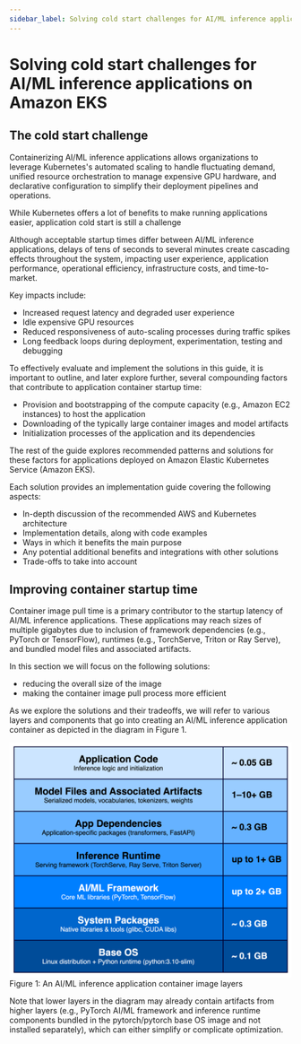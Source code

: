 ```yaml
---
sidebar_label: Solving cold start challenges for AI/ML inference applications on Amazon EKS
---
```


# Solving cold start challenges for AI/ML inference applications on Amazon EKS 

## The cold start challenge

Containerizing AI/ML inference applications allows organizations to leverage Kubernetes's automated scaling to handle fluctuating demand, unified resource orchestration to manage expensive GPU hardware, and declarative configuration to simplify their deployment pipelines and operations.

While Kubernetes offers a lot of benefits to make running applications easier, application cold start is still a challenge

Although acceptable startup times differ between AI/ML inference applications, delays of tens of seconds to several minutes create cascading effects throughout the system, impacting user experience, application performance, operational efficiency, infrastructure costs, and time-to-market.

Key impacts include:

* Increased request latency and degraded user experience
* Idle expensive GPU resources
* Reduced responsiveness of auto-scaling processes during traffic spikes
* Long feedback loops during deployment, experimentation, testing and debugging


To effectively evaluate and implement the solutions in this guide, it is important to outline, and later explore further, several compounding factors that contribute to application container startup time:

* Provision and bootstrapping of the compute capacity (e.g., Amazon EC2 instances) to host the application
* Downloading of the typically large container images and model artifacts
* Initialization processes of the application and its dependencies


The rest of the guide explores recommended patterns and solutions for these factors for applications deployed on Amazon Elastic Kubernetes Service (Amazon EKS).

Each solution provides an implementation guide covering the following aspects:

* In-depth discussion of the recommended AWS and Kubernetes architecture
* Implementation details, along with code examples
* Ways in which it benefits the main purpose
* Any potential additional benefits and integrations with other solutions
* Trade-offs to take into account

## Improving container startup time 

Container image pull time is a primary contributor to the startup latency of AI/ML inference applications. These applications may reach sizes of multiple gigabytes due to inclusion of framework dependencies (e.g., PyTorch or TensorFlow), runtimes (e.g., TorchServe, Triton or Ray Serve), and bundled model files and associated artifacts.

In this section we will focus on the following solutions:

* reducing the overall size of the image
* making the container image pull process more efficient


As we explore the solutions and their tradeoffs, we will refer to various layers and components that go into creating an AI/ML inference application container as depicted in the diagram in Figure 1.

![Figure 1: An AI/ML inference application container image layers](./container-image-layer.png)
Figure 1: An AI/ML inference application container image layers


Note that lower layers in the diagram may already contain artifacts from higher layers (e.g., PyTorch AI/ML framework and inference runtime components bundled in the pytorch/pytorch base OS image and not installed separately), which can either simplify or complicate optimization.